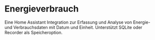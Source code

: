# Energieverbrauch

Eine Home Assistant Integration zur Erfassung und Analyse von Energie- und Verbrauchsdaten mit Datum und Einheit. Unterstützt SQLite oder Recorder als Speicheroption.
